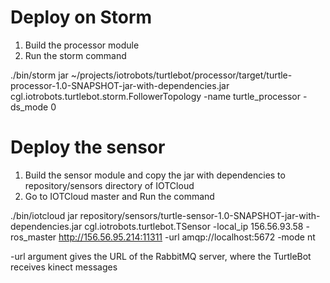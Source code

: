Deploy on Storm
===============

1. Build the processor module 
2. Run the storm command 

./bin/storm jar ~/projects/iotrobots/turtlebot/processor/target/turtle-processor-1.0-SNAPSHOT-jar-with-dependencies.jar cgl.iotrobots.turtlebot.storm.FollowerTopology -name turtle_processor -ds_mode 0

Deploy the sensor
=================

1. Build the sensor module and copy the jar with dependencies to repository/sensors directory of IOTCloud
2. Go to IOTCloud master and Run the command

./bin/iotcloud jar repository/sensors/turtle-sensor-1.0-SNAPSHOT-jar-with-dependencies.jar cgl.iotrobots.turtlebot.TSensor -local_ip 156.56.93.58 -ros_master http://156.56.95.214:11311 -url amqp://localhost:5672 -mode nt 

-url argument gives the URL of the RabbitMQ server, where the TurtleBot receives kinect messages

